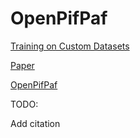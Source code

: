 # OpenPifPaf 

[Training on Custom Datasets](https://openpifpaf.github.io/plugins_custom.html)

[Paper](https://arxiv.org/pdf/2103.02440.pdf)

[OpenPifPaf](https://openpifpaf.github.io/plugins_animalpose.html)

TODO:

Add citation